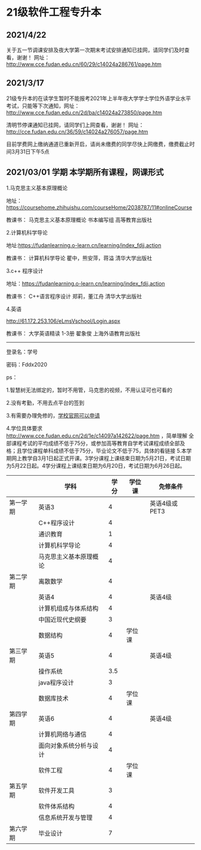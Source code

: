 # 21级软件工程专升本
## 2021/4/22
关于五一节调课安排及夜大学第一次期末考试安排通知已挂网，请同学们及时查看，谢谢！
网址：http://www.cce.fudan.edu.cn/60/29/c14024a286761/page.htm

## 2021/3/17 
21级专升本的在读学生暂时不能报考2021年上半年夜大学学士学位外语学业水平考试，只能等下次通知，网址：<http://www.cce.fudan.edu.cn/2d/ba/c14024a273850/page.htm> 

清明节停课通知已挂网，请同学们上网查看，谢谢！
网址：http://cce.fudan.edu.cn/36/59/c14024a276057/page.htm

目前学费网上缴纳通道已重新开启，请尚未缴费的同学尽快上网缴费，缴费截止时间3月31日下午5点
## 2021/03/01 学期 本学期所有课程，网课形式

1.马克思主义基本原理概论

地址：https://coursehome.zhihuishu.com/courseHome/2038787/11#onlineCourse

教课书： 马克思主义基本原理概论 书本编写组 高等教育出版社

2.计算机科学导论

地址:https://fudanlearning.o-learn.cn/learning/index_fdjj.action

教课书： 计算机科学导论 瞿中，熊安萍，蒋溢 清华大学出版社

3.c++ 程序设计

地址：https://fudanlearning.o-learn.cn/learning/index_fdjj.action

教课书： 	C++语言程序设计 郑莉，董江舟 清华大学出版社

4.英语

http://61.172.253.106/eLmsVschool/Login.aspx

教课书： 大学英语精读 1-3册 翟象俊 上海外语教育出版社

- - - -
登录名：学号

密码：Fddx2020

ps：

1.智慧树无法绑定的，暂时不用管，马克思的视频，不用认证可也可看的

2.没有考勤，不用去点平台的签到

3.有需要办理免修的，[学校官网可以申请](http://ceis.cce.fudan.edu.cn/cce/login/student/main.jsp)

4.学位具体要求 http://www.cce.fudan.edu.cn/2d/1e/c14097a142622/page.htm ，简单理解   全部课程考试的平均成绩不低于75分，或参加高等教育自学考试课程成绩全部及格；且学位课程单科成绩不低于75分，毕业论文不低于75，具体的看链接
5.本学期网上教学自3月1日起正式开课。3学分课程上课结束日期为5月21日，考试日期为5月22日起。4学分课程上课结束日期为6月20日，考试日期为6月26日起。

|          | 学科                   | 学分 | 学位课 | 免修条件      |
| -------- | ---------------------- | ---- | ------ | ------------- |
| 第一学期 | 英语3                  | 4    |        | 英语4级或PET3 |
|          | C++程序设计            | 4    |        |               |
|          | 通识教育               | 1    |        |               |
|          | 计算机科学导论         | 4    |        |               |
|          | 马克思主义基本原理概论 | 4    |        |               |
| 第二学期 | 离散数学               | 4    |        |               |
|          | 英语4                  | 4    |        | 英语4级       |
|          | 计算机组成与体系结构   | 4    |        |               |
|          | 中国近现代史纲要       | 3    |        |               |
|          | 数据结构               | 4    | 学位课 |               |
| 第三学期 | 英语5                  | 4    |        | 英语4级       |
|          | 操作系统               | 3.5  |        |               |
|          | java程序设计           | 3    |        |               |
|          | 数据库技术             | 4    | 学位课 |               |
| 第四学期 | 英语6                  | 4    |        | 英语4级       |
|          | 计算机网络与通信       | 4    |        |               |
|          | 面向对象系统分析与设计 | 4    |        |               |
|          | 软件工程               | 4    | 学位课 |               |
| 第五学期 | 软件开发工具           | 3    |        |               |
|          | 软件体系结构           | 4    |        |               |
|          | 信息系统开发与管理     | 4    |        |               |
| 第六学期 | 毕业设计               | 7    |        |               |